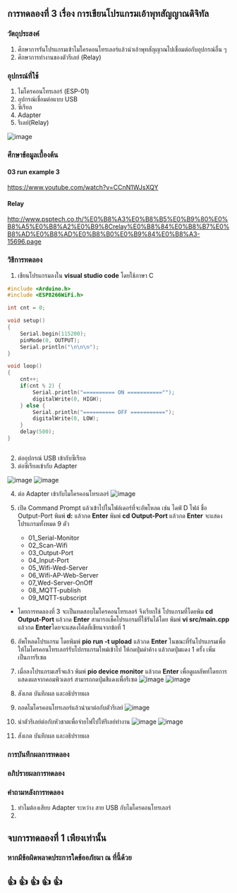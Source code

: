 ## การทดลองที่ 3 เรื่อง การเขียนโปรแกรมเอ้าพุทสัญญาณดิจิทัล

### วัตถุประสงค์
1. ศึกษาการรันโปรแกรมเข้าไมโครคอนโทรเลอร์แล้วนำเอ้าพุทสัญญาณไปเชื่อมต่อกับอุปกรณ์อื่น ๆ
2. ศึกษาการทำงานของตัวรีเลย์ (Relay)


### อุปกรณ์ที่ใช้
1. ไมโครคอนโทรเลอร์ (ESP-01)
2. อุปกรณ์เชื่อมต่อแบบ USB
3. ซีเรียล
4. Adapter
5. รีเลย์(Relay)

![image](https://user-images.githubusercontent.com/80879565/111870658-90b99000-89b8-11eb-9241-21e0e7a6a4dc.png)



### ศึกษาข้อมูลเบื้องต้น
#### 03 run example 3
https://www.youtube.com/watch?v=CCnN1WJsXQY

#### Relay
http://www.psptech.co.th/%E0%B8%A3%E0%B8%B5%E0%B9%80%E0%B8%A5%E0%B8%A2%E0%B9%8Crelay%E0%B8%84%E0%B8%B7%E0%B8%AD%E0%B8%AD%E0%B8%B0%E0%B9%84%E0%B8%A3-15696.page




### วิธีการทดลอง
1. เขียนโปรแกรมลงใน **visual studio code** โดยใช้ภาษา C
```C
#include <Arduino.h>
#include <ESP8266WiFi.h>

int cnt = 0;

void setup()
{
	Serial.begin(115200);
	pinMode(0, OUTPUT);
	Serial.println("\n\n\n");
}

void loop()
{
	cnt++;
	if(cnt % 2) {
		Serial.println("========== ON ==========="");
		digitalWrite(0, HIGH);
	} else {
		Serial.println("========== OFF ===========");
		digitalWrite(0, LOW);
	}
	delay(500);
}



```
 
2. ต่ออุปกรณ์ USB เข้ากับซีเรียล
3. ต่อซีเรียลเข้ากับ Adapter

![image](https://user-images.githubusercontent.com/80879565/111870346-ccebf100-89b6-11eb-90c0-80c958516e99.png)
![image](https://user-images.githubusercontent.com/80879565/111870380-f86edb80-89b6-11eb-87f9-6d601dec997c.png)


4. ต่อ Adapter เข้ากับไมโครคอนโทรเลอร์
![image](https://user-images.githubusercontent.com/80879565/111870405-23592f80-89b7-11eb-8f70-45200335134c.png)

5. เปิด Command Prompt แล้วเข้าไปในโฟล์เดอร์ที่จะอัพโหลด เช่น ไดฟ์ D ไฟล์ ชื่อ Output-Port
  พิมพ์ **d:** แล้วกด **Enter**
  พิมพ์ **cd Output-Port** แล้วกด **Enter**
  จะแสดงโปรแกรมทั้งหมด 9 ตัว
    * 01_Serial-Monitor
    * 02_Scan-Wifi
    * 03_Output-Port
    * 04_Input-Port
    * 05_Wifi-Wed-Server
    * 06_Wifi-AP-Web-Server
    * 07_Wed-Server-OnOff
    * 08_MQTT-publish
    * 09_MQTT-subscript
* โดยการทดลองที่ 3 จะเป็นทดสอบไมโครคอนโทรเลอร์ จึงเรียกใช้ โปรแกรมที่โดยพิม **cd Output-Port** แล้วกด **Enter**
 สามารถเช็คโปรแกรมที่ใช้รันได้โดย พิมพ์ **vi src/main.cpp** แล้วกด **Enter**โดยจะแสดงโค้ดที่เขียนจากข้อที่ 1
6. อัพโหลดโปรแกรม โดยพิมพ์ **pio run -t upload** แล้วกด **Enter** ในขณะที่รันโปรแกรมเพื่อให้ไมโครคอนโทรเลอร์รับโปกรแกรมใหม่เข้าไป ให้กดปุ่มดำค้าง แล้วกดปุ่มแดง 1 ครั้ง เพิ่มเป็นการรีเซต
7. เมื่อลงโปรแกรมเสร็จแล้ว พิมพ์ **pio device monitor** แล้วกด **Enter** เพื่อดูผลลัพท์โดยการแสดงผลจากคอมพิวเตอร์ สามารถกดปุ่มสีแดงเพื่อรีเซต
![image](https://user-images.githubusercontent.com/80879565/111870517-d1fd7000-89b7-11eb-92f5-79ecfc70ef96.png)
![image](https://user-images.githubusercontent.com/80879565/111870527-e0e42280-89b7-11eb-89a8-0fadc24c4c73.png)
8. สังเกต บันทึกผล และอธิปรายผล
9. ถอดไมโครคอนโทรเลอร์แล้วนำมาต่อกับตัวรีเลย์
![image](https://user-images.githubusercontent.com/80879565/111870683-b181e580-89b8-11eb-80b4-b7570dd25c33.png)

10. นำตัวรีเลย์ต่อกับหัวชาตเพื่อจ่ายไฟไปให้รีเลย์ทำงาน
![image](https://user-images.githubusercontent.com/80879565/111870723-eee67300-89b8-11eb-8959-03ed5f2b81ca.png)
![image](https://user-images.githubusercontent.com/80879565/111870717-dfffc080-89b8-11eb-8907-951e2193f110.png)

11. สังเกต บันทึกผล และอธิปรายผล


### การบันทึกผลการทดลอง
 



### อภิปรายผลการทดลอง

  
### คำถามหลังการทดลอง
1. ทำไมต้องเสียบ Adapter ระหว่าง สาย USB กับไมโครคอนโทรเลอร์
2. 
 
## จบการทดลองที่ 1 เพียงเท่านั้น
### หากมีข้อผิดพลาดประการใดข้ออภัยมา ณ ที่นี้ด้วย
## :+1: :+1:  :+1:  :+1:  :+1:  
